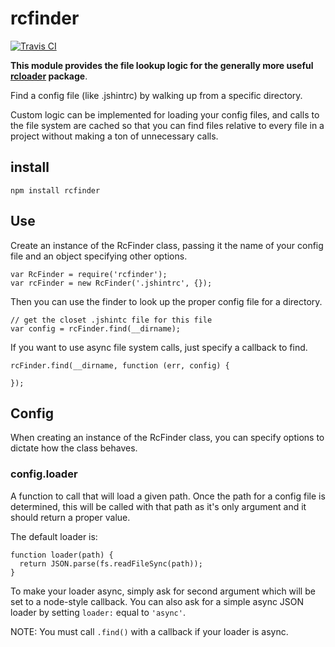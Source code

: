 # rcfinder

[![Travis CI](https://travis-ci.org/spenceralger/rcfinder.png)](https://travis-ci.org/spenceralger/rcfinder)

**This module provides the file lookup logic for the generally more useful [rcloader](https://www.npmjs.org/package/rcloader) package**.

Find a config file (like .jshintrc) by walking up from a specific directory.

Custom logic can be implemented for loading your config files, and calls to
the file system are cached so that you can find files relative to every file
in a project without making a ton of unnecessary calls.

## install
```
npm install rcfinder
```

## Use
Create an instance of the RcFinder class, passing it the name of your config file and an object specifying other options.

```
var RcFinder = require('rcfinder');
var rcFinder = new RcFinder('.jshintrc', {});
```

Then you can use the finder to look up the proper config file for a directory.
```
// get the closet .jshintc file for this file
var config = rcFinder.find(__dirname);
```

If you want to use async file system calls, just specify a callback to find.
```
rcFinder.find(__dirname, function (err, config) {

});
```

## Config
When creating an instance of the RcFinder class, you can specify options to dictate how the class behaves.
### config.loader
A function to call that will load a given path. Once the path for a config file is determined, this will be called with that path as it's only argument and it should return a proper value.

The default loader is:
```
function loader(path) {
  return JSON.parse(fs.readFileSync(path));
}
```

To make your loader async, simply ask for second argument which will be set to a node-style callback. You can also ask for a simple async JSON loader by setting `loader:` equal to `'async'`.

NOTE:  You must call `.find()` with a callback if your loader is async.